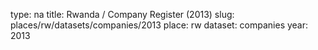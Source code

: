 type: na
title: Rwanda / Company Register (2013)
slug: places/rw/datasets/companies/2013
place: rw
dataset: companies
year: 2013
